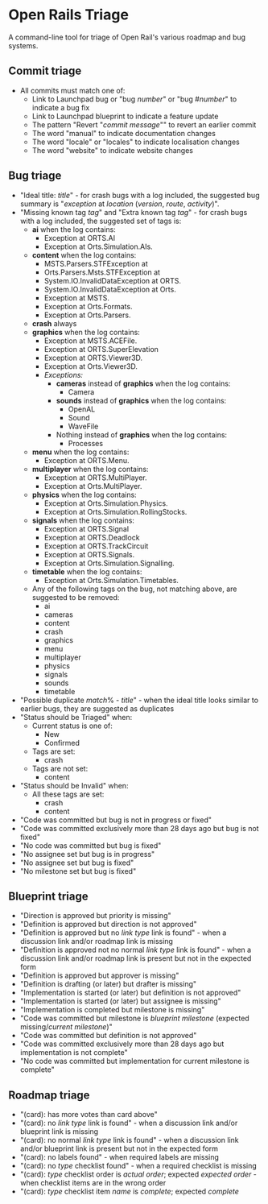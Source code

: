 # Open Rails Triage

A command-line tool for triage of Open Rail's various roadmap and bug systems.

## Commit triage

* All commits must match one of:
  * Link to Launchpad bug or "bug _number_" or "bug #_number_" to indicate a bug fix
  * Link to Launchpad blueprint to indicate a feature update
  * The pattern "Revert "_commit message_"" to revert an earlier commit
  * The word "manual" to indicate documentation changes
  * The word "locale" or "locales" to indicate localisation changes
  * The word "website" to indicate website changes

## Bug triage

* "Ideal title: _title_" - for crash bugs with a log included, the suggested bug summary is "_exception_ at _location_ (_version_, _route_, _activity_)".
* "Missing known tag _tag_" and "Extra known tag _tag_" - for crash bugs with a log included, the suggested set of tags is:
  * **ai** when the log contains:
    * Exception at ORTS.AI
    * Exception at Orts.Simulation.AIs.
  * **content** when the log contains:
    * MSTS.Parsers.STFException at
    * Orts.Parsers.Msts.STFException at
    * System.IO.InvalidDataException at ORTS.
    * System.IO.InvalidDataException at Orts.
    * Exception at MSTS.
    * Exception at Orts.Formats.
    * Exception at Orts.Parsers.
  * **crash** always
  * **graphics** when the log contains:
    * Exception at MSTS.ACEFile.
    * Exception at ORTS.SuperElevation
    * Exception at ORTS.Viewer3D.
    * Exception at Orts.Viewer3D.
    * _Exceptions:_
      * **cameras** instead of **graphics** when the log contains:
        * Camera
      * **sounds** instead of **graphics** when the log contains:
        * OpenAL
        * Sound
        * WaveFile
      * Nothing instead of **graphics** when the log contains:
        * Processes
  * **menu** when the log contains:
    * Exception at ORTS.Menu.
  * **multiplayer** when the log contains:
    * Exception at ORTS.MultiPlayer.
    * Exception at Orts.MultiPlayer.
  * **physics** when the log contains:
    * Exception at Orts.Simulation.Physics.
    * Exception at Orts.Simulation.RollingStocks.
  * **signals** when the log contains:
    * Exception at ORTS.Signal
    * Exception at ORTS.Deadlock
    * Exception at ORTS.TrackCircuit
    * Exception at ORTS.Signals.
    * Exception at Orts.Simulation.Signalling.
  * **timetable** when the log contains:
    * Exception at Orts.Simulation.Timetables.
  * Any of the following tags on the bug, not matching above, are suggested to be removed:
    * ai
    * cameras
    * content
    * crash
    * graphics
    * menu
    * multiplayer
    * physics
    * signals
    * sounds
    * timetable
* "Possible duplicate _match_% - _title_" - when the ideal title looks similar to earlier bugs, they are suggested as duplicates
* "Status should be Triaged" when:
  * Current status is one of:
    * New
    * Confirmed
  * Tags are set:
    * crash
  * Tags are not set:
    * content
* "Status should be Invalid" when:
  * All these tags are set:
    * crash
    * content
* "Code was committed but bug is not in progress or fixed"
* "Code was committed exclusively more than 28 days ago but bug is not fixed"
* "No code was committed but bug is fixed"
* "No assignee set but bug is in progress"
* "No assignee set but bug is fixed"
* "No milestone set but bug is fixed"

## Blueprint triage

* "Direction is approved but priority is missing"
* "Definition is approved but direction is not approved"
* "Definition is approved but no _link type_ link is found" - when a discussion link and/or roadmap link is missing
* "Definition is approved not no normal _link type_ link is found" - when a discussion link and/or roadmap link is present but not in the expected form
* "Definition is approved but approver is missing"
* "Definition is drafting (or later) but drafter is missing"
* "Implementation is started (or later) but definition is not approved"
* "Implementation is started (or later) but assignee is missing"
* "Implementation is completed but milestone is missing"
* "Code was committed but milestone is _blueprint milestone_ (expected missing/_current milestone_)"
* "Code was committed but definition is not approved"
* "Code was committed exclusively more than 28 days ago but implementation is not complete"
* "No code was committed but implementation for current milestone is complete"

## Roadmap triage

* "(card): has more votes than card above"
* "(card): no _link type_ link is found" - when a discussion link and/or blueprint link is missing
* "(card): no normal _link type_ link is found" - when a discussion link and/or blueprint link is present but not in the expected form
* "(card): no labels found" - when required labels are missing
* "(card): no _type_ checklist found" - when a required checklist is missing
* "(card): _type_ checklist order is _actual order_; expected _expected order_ - when checklist items are in the wrong order
* "(card): _type_ checklist item _name_ is _complete_; expected _complete_
